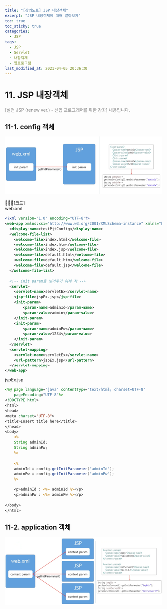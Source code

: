```yaml
---
title: "[강의노트] JSP 내장객체"
excerpt: "JSP 내장객체에 대해 알아보자"
toc: true
toc_sticky: true
categories:
  - JSP
tags:
  - JSP
  - Servlet
  - 내장객체
  - 웹프로그램
last_modified_at: 2021-04-05 20:36:20
---
```

# 11. JSP 내장객체
<span style="color:grey">[실전 JSP (renew ver.) - 신입 프로그래머를 위한 강좌] 내용입니다.</span>

## 11-1. config 객체

![이미지](/assets/images/JSP&Servlet/실전JSP/11강/11강_1.png) 

🧑🏻‍💻[코드]  
web.xml
```xml
<?xml version="1.0" encoding="UTF-8"?>
<web-app xmlns:xsi="http://www.w3.org/2001/XMLSchema-instance" xmlns="http://xmlns.jcp.org/xml/ns/javaee" xsi:schemaLocation="http://xmlns.jcp.org/xml/ns/javaee http://xmlns.jcp.org/xml/ns/javaee/web-app_3_1.xsd" id="WebApp_ID" version="3.1">
  <display-name>testPjtConfig</display-name>
  <welcome-file-list>
    <welcome-file>index.html</welcome-file>
    <welcome-file>index.htm</welcome-file>
    <welcome-file>index.jsp</welcome-file>
    <welcome-file>default.html</welcome-file>
    <welcome-file>default.htm</welcome-file>
    <welcome-file>default.jsp</welcome-file>
  </welcome-file-list>
  
  <!-- init param을 넣어주기 위해 작 -->
  <servlet>
  	<servlet-name>servletEx</servlet-name>
  	<jsp-file>jspEx.jsp</jsp-file>
  	<init-param>
  		<param-name>adminId</param-name>
  		<param-value>admin</param-value>
  	</init-param>
  	<init-param>
  		<param-name>adminPw</param-name>
  		<param-value>1234</param-value>
  	</init-param>
  </servlet>
  <servlet-mapping>
  	<servlet-name>servletEx</servlet-name>
  	<url-pattern>jspEx.jsp</url-pattern>
  </servlet-mapping>
</web-app>
```
  
jspEx.jsp  
  
```jsp
<%@ page language="java" contentType="text/html; charset=UTF-8"
    pageEncoding="UTF-8"%>
<!DOCTYPE html>
<html>
<head>
<meta charset="UTF-8">
<title>Insert title here</title>
</head>
<body>
	<%
	String adminId;
	String adminPw;
	%>
	
	<%
	adminId = config.getInitParameter("adminId");
	adminPw = config.getInitParameter("adminPw");
	%>
	
	<p>adminId : <%= adminId %></p>
	<p>adminPw : <%= adminPw %></p>
	
</body>
</html>
```
  
## 11-2. application 객체
![이미지](/assets/images/JSP&Servlet/실전JSP/11강/11강_2.png)

